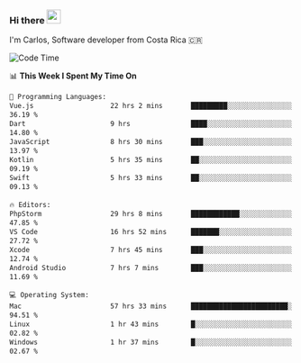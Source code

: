 ### Hi there <img src="https://media.giphy.com/media/hvRJCLFzcasrR4ia7z/giphy.gif" width="25px" height="25px">

I'm Carlos, Software developer from Costa Rica 🇨🇷

[//]: # (<a href="https://app.daily.dev/carum98"><img src="https://github.com/carum98/carum98/blob/main/devcard.svg" width="400" alt="Carlos Umaña Acevedo's Dev Card"/></a>)


<!--START_SECTION:waka-->
![Code Time](http://img.shields.io/badge/Code%20Time-11%2C354%20hrs%2027%20mins-blue)

📊 **This Week I Spent My Time On** 

```text
💬 Programming Languages: 
Vue.js                   22 hrs 2 mins       █████████░░░░░░░░░░░░░░░░   36.19 % 
Dart                     9 hrs               ████░░░░░░░░░░░░░░░░░░░░░   14.80 % 
JavaScript               8 hrs 30 mins       ███░░░░░░░░░░░░░░░░░░░░░░   13.97 % 
Kotlin                   5 hrs 35 mins       ██░░░░░░░░░░░░░░░░░░░░░░░   09.19 % 
Swift                    5 hrs 33 mins       ██░░░░░░░░░░░░░░░░░░░░░░░   09.13 % 

🔥 Editors: 
PhpStorm                 29 hrs 8 mins       ████████████░░░░░░░░░░░░░   47.85 % 
VS Code                  16 hrs 52 mins      ███████░░░░░░░░░░░░░░░░░░   27.72 % 
Xcode                    7 hrs 45 mins       ███░░░░░░░░░░░░░░░░░░░░░░   12.74 % 
Android Studio           7 hrs 7 mins        ███░░░░░░░░░░░░░░░░░░░░░░   11.69 % 

💻 Operating System: 
Mac                      57 hrs 33 mins      ████████████████████████░   94.51 % 
Linux                    1 hr 43 mins        █░░░░░░░░░░░░░░░░░░░░░░░░   02.82 % 
Windows                  1 hr 37 mins        █░░░░░░░░░░░░░░░░░░░░░░░░   02.67 % 
```


<!--END_SECTION:waka-->
